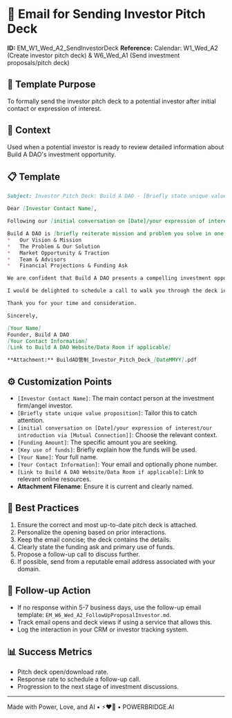 # 📧 Email for Sending Investor Pitch Deck

**ID:** EM_W1_Wed_A2_SendInvestorDeck
**Reference:** Calendar: W1_Wed_A2 (Create investor pitch deck) & W6_Wed_A1 (Send investment proposals/pitch deck)

## 📝 Template Purpose
To formally send the investor pitch deck to a potential investor after initial contact or expression of interest.

## 🎯 Context
Used when a potential investor is ready to review detailed information about Build A DAO's investment opportunity.

## 📋 Template

```markdown
Subject: Investor Pitch Deck: Build A DAO - [Briefly state unique value proposition, e.g., "Revolutionizing DAO Tooling"]

Dear [Investor Contact Name],

Following our [initial conversation on [Date]/your expression of interest/our introduction via [Mutual Connection]], I am pleased to share the Build A DAO investor pitch deck for your review.

Build A DAO is [briefly reiterate mission and problem you solve in one sentence]. Our deck provides a comprehensive overview of:
*   Our Vision & Mission
*   The Problem & Our Solution
*   Market Opportunity & Traction
*   Team & Advisors
*   Financial Projections & Funding Ask

We are confident that Build A DAO presents a compelling investment opportunity in the rapidly growing Web3 ecosystem. We are seeking [Funding Amount] to [Key use of funds, e.g., "scale our development team and expand market reach"].

I would be delighted to schedule a call to walk you through the deck in more detail and answer any questions you may have. Please let me know what time works best for you in the coming days.

Thank you for your time and consideration.

Sincerely,

[Your Name]
Founder, Build A DAO
[Your Contact Information]
[Link to Build A DAO Website/Data Room if applicable]

**Attachment:** BuildAD管制_Investor_Pitch_Deck_[DateMMYY].pdf
```

## ⚙️ Customization Points
- `[Investor Contact Name]`: The main contact person at the investment firm/angel investor.
- `[Briefly state unique value proposition]`: Tailor this to catch attention.
- `[initial conversation on [Date]/your expression of interest/our introduction via [Mutual Connection]]`: Choose the relevant context.
- `[Funding Amount]`: The specific amount you are seeking.
- `[Key use of funds]`: Briefly explain how the funds will be used.
- `[Your Name]`: Your full name.
- `[Your Contact Information]`: Your email and optionally phone number.
- `[Link to Build A DAO Website/Data Room if applicable]`: Link to relevant online resources.
- **Attachment Filename**: Ensure it is current and clearly named.

## 📌 Best Practices
1.  Ensure the correct and most up-to-date pitch deck is attached.
2.  Personalize the opening based on prior interactions.
3.  Keep the email concise; the deck contains the details.
4.  Clearly state the funding ask and primary use of funds.
5.  Propose a follow-up call to discuss further.
6.  If possible, send from a reputable email address associated with your domain.

## 🔄 Follow-up Action
- If no response within 5-7 business days, use the follow-up email template: `EM_W6_Wed_A2_FollowUpProposalInvestor.md`.
- Track email opens and deck views if using a service that allows this.
- Log the interaction in your CRM or investor tracking system.

## 📊 Success Metrics
- Pitch deck open/download rate.
- Response rate to schedule a follow-up call.
- Progression to the next stage of investment discussions.

---
Made with Power, Love, and AI • ⚡️❤️🤖 • POWERBRIDGE.AI 